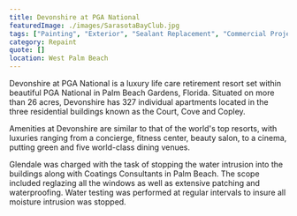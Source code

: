```yaml
---
title: Devonshire at PGA National
featuredImage: ./images/SarasotaBayClub.jpg
tags: ["Painting", "Exterior", "Sealant Replacement", "Commercial Projects"]
category: Repaint
quote: []
location: West Palm Beach
---
```


Devonshire at PGA National is a luxury life care retirement resort set within beautiful PGA National in Palm Beach Gardens, Florida. Situated on more than 26 acres, Devonshire has 327 individual apartments located in the three residential buildings known as the Court, Cove and Copley.

Amenities at Devonshire are similar to that of the world's top resorts, with luxuries ranging from a concierge, fitness center, beauty salon, to a cinema, putting green and five world-class dining venues.

Glendale was charged with the task of stopping the water intrusion into the buildings along with Coatings Consultants in Palm Beach. The scope included reglazing all the windows as well as extensive patching and waterproofing. Water testing was performed at regular intervals to insure all moisture intrusion was stopped.